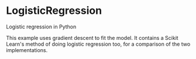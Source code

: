 # LogisticRegression
Logistic regression in Python

This example uses gradient descent to fit the model.
It contains a Scikit Learn's method of doing logistic regression too, for a comparison of the two implementations.
